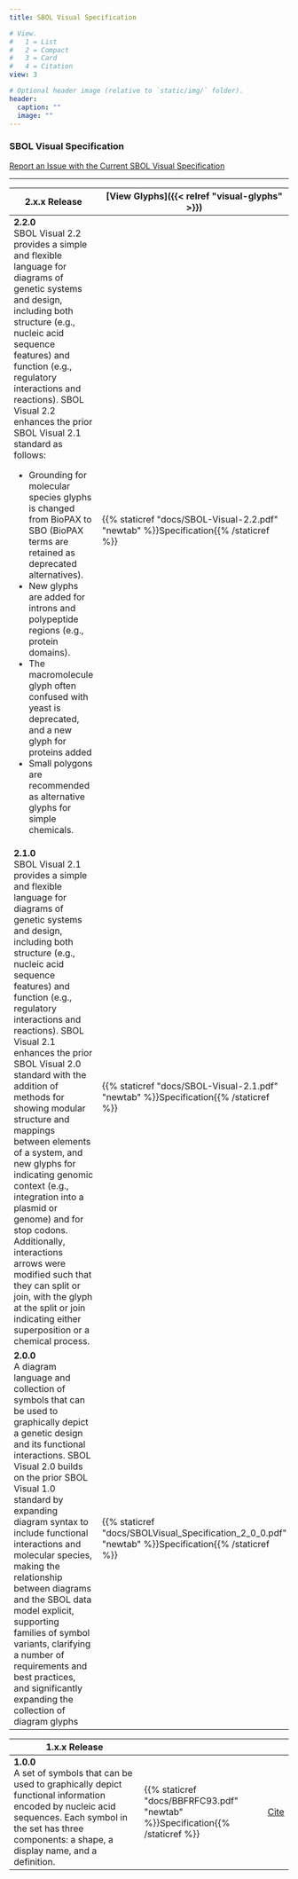 ```yaml
---
title: SBOL Visual Specification

# View.
#   1 = List
#   2 = Compact
#   3 = Card
#   4 = Citation
view: 3

# Optional header image (relative to `static/img/` folder).
header:
  caption: ""
  image: ""
---
```


### SBOL Visual Specification

[Report an Issue with the Current SBOL Visual Specification](https://github.com/SynBioDex/SBOL-visual/issues)

___


| **2.x.x Release**  | [View Glyphs]({{< relref "visual-glyphs" >}})  |   |
|---|---|---|
| **2.2.0** <br> SBOL Visual 2.2 provides a simple and flexible language for diagrams of genetic systems and design, including both structure (e.g., nucleic acid sequence features) and function (e.g., regulatory interactions and reactions). SBOL Visual 2.2 enhances the prior SBOL Visual 2.1 standard as follows: <br> <ul><li> Grounding for molecular species glyphs is changed from BioPAX to SBO (BioPAX terms are retained as deprecated alternatives). </li><li> New glyphs are added for introns and polypeptide regions (e.g., protein domains). </li><li> The macromolecule glyph often confused with yeast is deprecated, and a new glyph for proteins added </li><li> Small polygons are recommended as alternative glyphs for simple chemicals. </li></ul>| {{% staticref "docs/SBOL-Visual-2.2.pdf" "newtab" %}}Specification{{% /staticref %}}  |   |
| **2.1.0** <br> SBOL Visual 2.1 provides a simple and flexible language for diagrams of genetic systems and design, including both structure (e.g., nucleic acid sequence features) and function (e.g., regulatory interactions and reactions). SBOL Visual 2.1 enhances the prior SBOL Visual 2.0 standard with the addition of methods for showing modular structure and mappings between elements of a system, and new glyphs for indicating genomic context (e.g., integration into a plasmid or genome) and for stop codons. Additionally, interactions arrows were modified such that they can split or join, with the glyph at the split or join indicating either superposition or a chemical process.  | {{% staticref "docs/SBOL-Visual-2.1.pdf" "newtab" %}}Specification{{% /staticref %}}  |   |
| **2.0.0** <br> A diagram language and collection of symbols that can be used to graphically depict a genetic design and its functional interactions. SBOL Visual 2.0 builds on the prior SBOL Visual 1.0 standard by expanding diagram syntax to include functional interactions and molecular species, making the relationship between diagrams and the SBOL data model explicit, supporting families of symbol variants, clarifying a number of requirements and best practices, and significantly expanding the collection of diagram glyphs | {{% staticref "docs/SBOLVisual_Specification_2_0_0.pdf" "newtab" %}}Specification{{% /staticref %}}  |  [Cite](https://www.degruyter.com/view/journals/jib/15/1/article-20170074.xml) |

| **1.x.x Release** |  |  |
|---|---|---|
| **1.0.0** <br> A set of symbols that can be used to graphically depict functional information encoded by nucleic acid sequences. Each symbol in the set has three components: a shape, a display name, and a definition. | {{% staticref "docs/BBFRFC93.pdf" "newtab" %}}Specification{{% /staticref %}} | [Cite](https://journals.plos.org/plosbiology/article?id=10.1371/journal.pbio.1002310) |